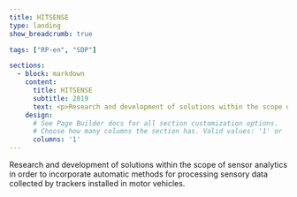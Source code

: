 ```yaml
---
title: HITSENSE
type: landing
show_breadcrumb: true

tags: ["RP-en", "SDP"]

sections:
  - block: markdown
    content:
      title: HITSENSE
      subtitle: 2019
      text: <p>Research and development of solutions within the scope of sensor analytics in order to incorporate automatic methods for processing sensory data collected by trackers installed in motor vehicles.
    design:
      # See Page Builder docs for all section customization options.
      # Choose how many columns the section has. Valid values: '1' or '2'.
      columns: '1'
---
```


Research and development of solutions within the scope of sensor analytics in order to incorporate automatic methods for processing sensory data collected by trackers installed in motor vehicles.